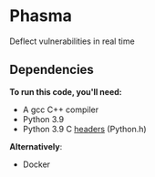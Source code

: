 # Phasma
Deflect vulnerabilities in real time

## Dependencies
**To run this code, you'll need:**
- A  gcc C++ compiler
- Python 3.9
- Python 3.9 C [headers](https://stackoverflow.com/questions/21530577/fatal-error-python-h-no-such-file-or-directory) (Python.h)

**Alternatively**:
- Docker